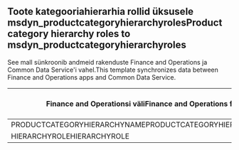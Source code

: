## <a name="product-category-hierarchy-roles-to-msdyn_productcategoryhierarchyroles"></a><span data-ttu-id="2468a-101">Toote kategooriahierarhia rollid üksusele msdyn_productcategoryhierarchyroles</span><span class="sxs-lookup"><span data-stu-id="2468a-101">Product category hierarchy roles to msdyn_productcategoryhierarchyroles</span></span>

<span data-ttu-id="2468a-102">See mall sünkroonib andmeid rakenduste Finance and Operations ja Common Data Service'i vahel.</span><span class="sxs-lookup"><span data-stu-id="2468a-102">This template synchronizes data between Finance and Operations apps and Common Data Service.</span></span>

<span data-ttu-id="2468a-103">Finance and Operationsi väli</span><span class="sxs-lookup"><span data-stu-id="2468a-103">Finance and Operations field</span></span> | <span data-ttu-id="2468a-104">Kaardi tüüp</span><span class="sxs-lookup"><span data-stu-id="2468a-104">Map type</span></span> | <span data-ttu-id="2468a-105">Muu Dynamics 365 väli</span><span class="sxs-lookup"><span data-stu-id="2468a-105">Other Dynamics 365 field</span></span> | <span data-ttu-id="2468a-106">Vaikeväärtus</span><span class="sxs-lookup"><span data-stu-id="2468a-106">Default value</span></span>
---|---|---|---
<span data-ttu-id="2468a-107">PRODUCTCATEGORYHIERARCHYNAME</span><span class="sxs-lookup"><span data-stu-id="2468a-107">PRODUCTCATEGORYHIERARCHYNAME</span></span> | = | <span data-ttu-id="2468a-108">msdyn_hierarchy.msdyn_name</span><span class="sxs-lookup"><span data-stu-id="2468a-108">msdyn_hierarchy.msdyn_name</span></span> | 
<span data-ttu-id="2468a-109">HIERARCHYROLE</span><span class="sxs-lookup"><span data-stu-id="2468a-109">HIERARCHYROLE</span></span> | >< | <span data-ttu-id="2468a-110">msdyn_hierarchyrole</span><span class="sxs-lookup"><span data-stu-id="2468a-110">msdyn_hierarchyrole</span></span> | 
